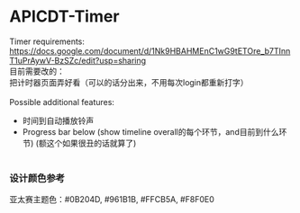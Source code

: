 # APICDT-Timer
Timer requirements: https://docs.google.com/document/d/1Nk9HBAHMEnC1wG9tETOre_b7TInnT1uPrAywV-BzSZc/edit?usp=sharing <br>
目前需要改的：<br>
把计时器页面弄好看（可以的话分出来，不用每次login都重新打字）<br><br>
Possible additional features:
- 时间到自动播放铃声
- Progress bar below (show timeline overall的每个环节，and目前到什么环节) (额这个如果很丑的话就算了)
<br><br>
### 设计颜色参考
亚太赛主题色：#0B204D, #961B1B, #FFCB5A, #F8F0E0
